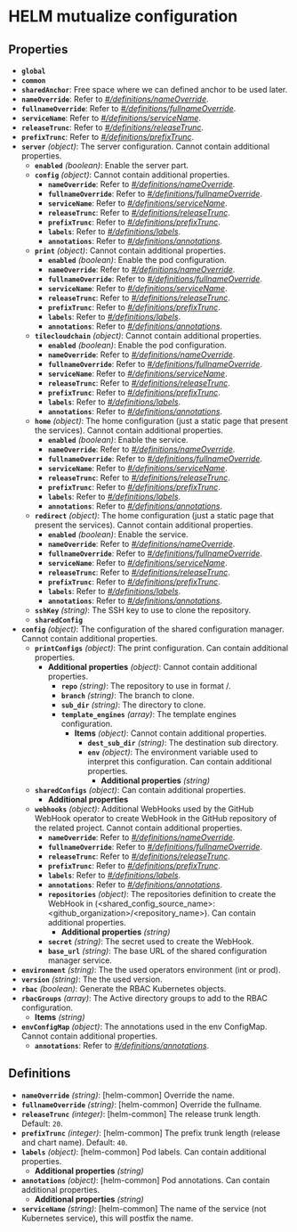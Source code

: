 # HELM mutualize configuration

## Properties

- **`global`**
- **`common`**
- **`sharedAnchor`**: Free space where we can defined anchor to be used later.
- **`nameOverride`**: Refer to _[#/definitions/nameOverride](#definitions/nameOverride)_.
- **`fullnameOverride`**: Refer to _[#/definitions/fullnameOverride](#definitions/fullnameOverride)_.
- **`serviceName`**: Refer to _[#/definitions/serviceName](#definitions/serviceName)_.
- **`releaseTrunc`**: Refer to _[#/definitions/releaseTrunc](#definitions/releaseTrunc)_.
- **`prefixTrunc`**: Refer to _[#/definitions/prefixTrunc](#definitions/prefixTrunc)_.
- **`server`** _(object)_: The server configuration. Cannot contain additional properties.
  - **`enabled`** _(boolean)_: Enable the server part.
  - **`config`** _(object)_: Cannot contain additional properties.
    - **`nameOverride`**: Refer to _[#/definitions/nameOverride](#definitions/nameOverride)_.
    - **`fullnameOverride`**: Refer to _[#/definitions/fullnameOverride](#definitions/fullnameOverride)_.
    - **`serviceName`**: Refer to _[#/definitions/serviceName](#definitions/serviceName)_.
    - **`releaseTrunc`**: Refer to _[#/definitions/releaseTrunc](#definitions/releaseTrunc)_.
    - **`prefixTrunc`**: Refer to _[#/definitions/prefixTrunc](#definitions/prefixTrunc)_.
    - **`labels`**: Refer to _[#/definitions/labels](#definitions/labels)_.
    - **`annotations`**: Refer to _[#/definitions/annotations](#definitions/annotations)_.
  - **`print`** _(object)_: Cannot contain additional properties.
    - **`enabled`** _(boolean)_: Enable the pod configuration.
    - **`nameOverride`**: Refer to _[#/definitions/nameOverride](#definitions/nameOverride)_.
    - **`fullnameOverride`**: Refer to _[#/definitions/fullnameOverride](#definitions/fullnameOverride)_.
    - **`serviceName`**: Refer to _[#/definitions/serviceName](#definitions/serviceName)_.
    - **`releaseTrunc`**: Refer to _[#/definitions/releaseTrunc](#definitions/releaseTrunc)_.
    - **`prefixTrunc`**: Refer to _[#/definitions/prefixTrunc](#definitions/prefixTrunc)_.
    - **`labels`**: Refer to _[#/definitions/labels](#definitions/labels)_.
    - **`annotations`**: Refer to _[#/definitions/annotations](#definitions/annotations)_.
  - **`tilecloudchain`** _(object)_: Cannot contain additional properties.
    - **`enabled`** _(boolean)_: Enable the pod configuration.
    - **`nameOverride`**: Refer to _[#/definitions/nameOverride](#definitions/nameOverride)_.
    - **`fullnameOverride`**: Refer to _[#/definitions/fullnameOverride](#definitions/fullnameOverride)_.
    - **`serviceName`**: Refer to _[#/definitions/serviceName](#definitions/serviceName)_.
    - **`releaseTrunc`**: Refer to _[#/definitions/releaseTrunc](#definitions/releaseTrunc)_.
    - **`prefixTrunc`**: Refer to _[#/definitions/prefixTrunc](#definitions/prefixTrunc)_.
    - **`labels`**: Refer to _[#/definitions/labels](#definitions/labels)_.
    - **`annotations`**: Refer to _[#/definitions/annotations](#definitions/annotations)_.
  - **`home`** _(object)_: The home configuration (just a static page that present the services). Cannot contain additional properties.
    - **`enabled`** _(boolean)_: Enable the service.
    - **`nameOverride`**: Refer to _[#/definitions/nameOverride](#definitions/nameOverride)_.
    - **`fullnameOverride`**: Refer to _[#/definitions/fullnameOverride](#definitions/fullnameOverride)_.
    - **`serviceName`**: Refer to _[#/definitions/serviceName](#definitions/serviceName)_.
    - **`releaseTrunc`**: Refer to _[#/definitions/releaseTrunc](#definitions/releaseTrunc)_.
    - **`prefixTrunc`**: Refer to _[#/definitions/prefixTrunc](#definitions/prefixTrunc)_.
    - **`labels`**: Refer to _[#/definitions/labels](#definitions/labels)_.
    - **`annotations`**: Refer to _[#/definitions/annotations](#definitions/annotations)_.
  - **`redirect`** _(object)_: The home configuration (just a static page that present the services). Cannot contain additional properties.
    - **`enabled`** _(boolean)_: Enable the service.
    - **`nameOverride`**: Refer to _[#/definitions/nameOverride](#definitions/nameOverride)_.
    - **`fullnameOverride`**: Refer to _[#/definitions/fullnameOverride](#definitions/fullnameOverride)_.
    - **`serviceName`**: Refer to _[#/definitions/serviceName](#definitions/serviceName)_.
    - **`releaseTrunc`**: Refer to _[#/definitions/releaseTrunc](#definitions/releaseTrunc)_.
    - **`prefixTrunc`**: Refer to _[#/definitions/prefixTrunc](#definitions/prefixTrunc)_.
    - **`labels`**: Refer to _[#/definitions/labels](#definitions/labels)_.
    - **`annotations`**: Refer to _[#/definitions/annotations](#definitions/annotations)_.
  - **`sshKey`** _(string)_: The SSH key to use to clone the repository.
  - **`sharedConfig`**
- **`config`** _(object)_: The configuration of the shared configuration manager. Cannot contain additional properties.
  - **`printConfigs`** _(object)_: The print configuration. Can contain additional properties.
    - **Additional properties** _(object)_: Cannot contain additional properties.
      - **`repo`** _(string)_: The repository to use in format <org>/<repo>.
      - **`branch`** _(string)_: The branch to clone.
      - **`sub_dir`** _(string)_: The directory to clone.
      - **`template_engines`** _(array)_: The template engines configuration.
        - **Items** _(object)_: Cannot contain additional properties.
          - **`dest_sub_dir`** _(string)_: The destination sub directory.
          - **`env`** _(object)_: The environment variable used to interpret this configuration. Can contain additional properties.
            - **Additional properties** _(string)_
  - **`sharedConfigs`** _(object)_: Can contain additional properties.
    - **Additional properties**
  - **`webhooks`** _(object)_: Additional WebHooks used by the GitHub WebHook operator to create WebHook in the GitHub repository of the related project. Cannot contain additional properties.
    - **`nameOverride`**: Refer to _[#/definitions/nameOverride](#definitions/nameOverride)_.
    - **`fullnameOverride`**: Refer to _[#/definitions/fullnameOverride](#definitions/fullnameOverride)_.
    - **`releaseTrunc`**: Refer to _[#/definitions/releaseTrunc](#definitions/releaseTrunc)_.
    - **`prefixTrunc`**: Refer to _[#/definitions/prefixTrunc](#definitions/prefixTrunc)_.
    - **`labels`**: Refer to _[#/definitions/labels](#definitions/labels)_.
    - **`annotations`**: Refer to _[#/definitions/annotations](#definitions/annotations)_.
    - **`repositories`** _(object)_: The repositories definition to create the WebHook in (<shared_config_source_name>: <github_organization>/<repository_name>). Can contain additional properties.
      - **Additional properties** _(string)_
    - **`secret`** _(string)_: The secret used to create the WebHook.
    - **`base_url`** _(string)_: The base URL of the shared configuration manager service.
- **`environment`** _(string)_: The the used operators environment (int or prod).
- **`version`** _(string)_: The the used version.
- **`rbac`** _(boolean)_: Generate the RBAC Kubernetes objects.
- **`rbacGroups`** _(array)_: The Active directory groups to add to the RBAC configuration.
  - **Items** _(string)_
- **`envConfigMap`** _(object)_: The annotations used in the env ConfigMap. Cannot contain additional properties.
  - **`annotations`**: Refer to _[#/definitions/annotations](#definitions/annotations)_.

## Definitions

- <a id="definitions/nameOverride"></a>**`nameOverride`** _(string)_: [helm-common] Override the name.
- <a id="definitions/fullnameOverride"></a>**`fullnameOverride`** _(string)_: [helm-common] Override the fullname.
- <a id="definitions/releaseTrunc"></a>**`releaseTrunc`** _(integer)_: [helm-common] The release trunk length. Default: `20`.
- <a id="definitions/prefixTrunc"></a>**`prefixTrunc`** _(integer)_: [helm-common] The prefix trunk length (release and chart name). Default: `40`.
- <a id="definitions/labels"></a>**`labels`** _(object)_: [helm-common] Pod labels. Can contain additional properties.
  - **Additional properties** _(string)_
- <a id="definitions/annotations"></a>**`annotations`** _(object)_: [helm-common] Pod annotations. Can contain additional properties.
  - **Additional properties** _(string)_
- <a id="definitions/serviceName"></a>**`serviceName`** _(string)_: [helm-common] The name of the service (not Kubernetes service), this will postfix the name.
